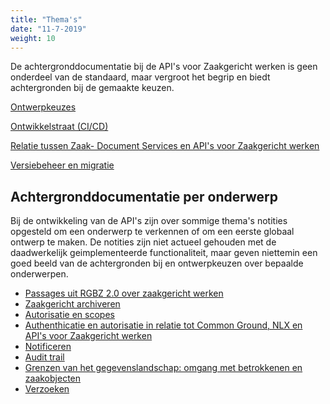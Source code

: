 ```yaml
---
title: "Thema's"
date: "11-7-2019"
weight: 10
---
```


De achtergronddocumentatie bij de API's voor Zaakgericht werken is geen onderdeel van de standaard, maar vergroot het begrip en biedt achtergronden bij de gemaakte keuzen.

[Ontwerpkeuzes](../themas/achtergronddocumentatie/ontwerpkeuzes)

[Ontwikkelstraat (CI/CD)](../themas/achtergronddocumentatie/ontwikkelstraat)

[Relatie tussen Zaak- Document Services en API's voor Zaakgericht werken](../themas/achtergronddocumentatie/zds-en-zgw-apis)

[Versiebeheer en migratie](../themas/achtergronddocumentatie/versies-en-migraties)

## Achtergronddocumentatie per onderwerp

Bij de ontwikkeling van de API's zijn over sommige thema's notities opgesteld om een onderwerp te verkennen of om een eerste globaal ontwerp te maken. De notities zijn niet actueel gehouden met de daadwerkelijk geimplementeerde functionaliteit, maar geven niettemin een goed beeld van de achtergronden bij en ontwerpkeuzen over bepaalde onderwerpen.

* [Passages uit RGBZ 2.0 over zaakgericht werken](../themas/achtergronddocumentatie/beschrijving-zaakgericht-werken)
* [Zaakgericht archiveren](../themas/achtergronddocumentatie/archiveren)
* [Autorisatie en scopes](../themas/achtergronddocumentatie/autorisatie-scopes)
* [Authenthicatie en autorisatie in relatie tot Common Ground, NLX en API's voor Zaakgericht werken](../themas/achtergronddocumentatie/authenticatie-autorisatie)
* [Notificeren](../themas/achtergronddocumentatie/notificaties)
* [Audit trail](../themas/achtergronddocumentatie/audit-trail)
* [Grenzen van het gegevenslandschap: omgang met betrokkenen en zaakobjecten](../themas/achtergronddocumentatie/zgw-api-landschap-grenzen)
* [Verzoeken](../themas/achtergronddocumentatie/verzoeken)

